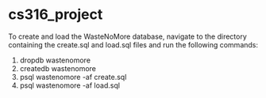 # cs316_project

To create and load the WasteNoMore database, navigate to the directory containing the create.sql and load.sql files and run the following commands:
1. dropdb wastenomore
2. createdb wastenomore
3. psql wastenomore -af create.sql
4. psql wastenomore -af load.sql